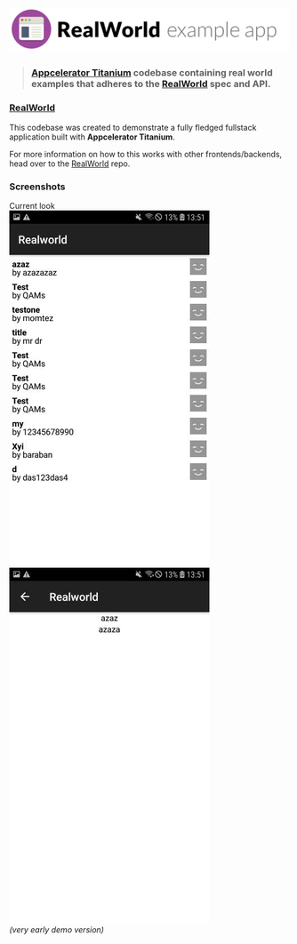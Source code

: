 # ![RealWorld Example App](realworld_logo.png)

> ### [Appcelerator Titanium](http://appcelerator.com) codebase containing real world examples that adheres to the [RealWorld](https://github.com/gothinkster/realworld) spec and API.


### [RealWorld](https://github.com/gothinkster/realworld)

This codebase was created to demonstrate a fully fledged fullstack application built with **Appcelerator Titanium**.

For more information on how to this works with other frontends/backends, head over to the [RealWorld](https://github.com/gothinkster/realworld) repo.

### Screenshots

Current look<br/>
<img src="demo_1.jpg"/> <img src="demo_2.jpg"/><br/>
<i>(very early demo version)</i>
